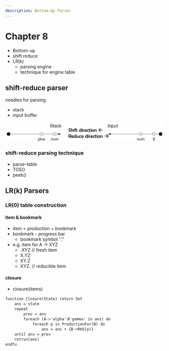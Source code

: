 ```yaml
---
description: Bottom-Up Parser
---
```


# Chapter 8

* Bottom-up
* shift reduce
* LR\(k\)
  * parsing engine
  * technique for engine table

## shift-reduce parser

needles for parsing

* stack 
* input buffer

![shift-reduce](.gitbook/assets/image.png)

### shift-reduce parsing technique

* parse-table
* TOS\(\)
* peek\(\)

## LR\(k\) Parsers

### LR\(0\) table construction

#### item & bookmark

* item = production + bookmark
* bookmark - progress bar
  * bookmark symbol ''."
* e.g. item for A -&gt; XYZ
  * .XYZ    // fresh item
  * X.YZ
  * XY.Z
  * XYZ.     // reducible item

#### closure

* closure\(items\)

```text
function Closure(State) return Set
    ans = state
    repeat
        prev = ans
        foreach (A->'alpha'‧B'gamma' in ans) do
            foreach p in ProductionFor(B) do
                ans = ans + {B->RHS(p)}
    until ans = prev
    retrun(ans)
endfu
```

